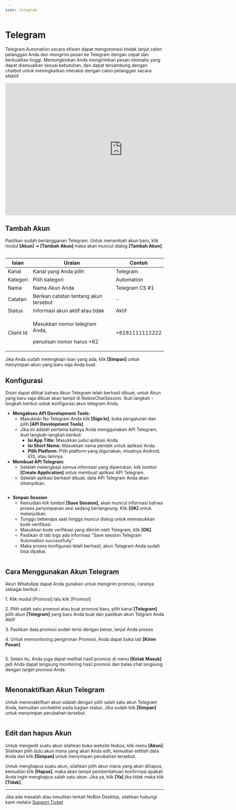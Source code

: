 ```yaml
---
icon: telegram
---
```


# Telegram

Telegram Automation secara efisien dapat mengotomasi tindak lanjut calon pelanggan Anda dan mengirim pesan ke Telegram dengan cepat dan berkualitas tinggi. Memungkinkan Anda mengirimkan pesan otomatis yang dapat disesuaikan sesuai kebutuhan, dan dapat tersambung dengan chatbot untuk meningkatkan interaksi dengan calon pelanggan secara efektif.

<iframe width="742" height="418" src="https://www.youtube.com/embed/KwqRV1o5bGM/" title="01. Instalasi NoBox Desktop" frameborder="0" allow="accelerometer; autoplay; clipboard-write; encrypted-media; gyroscope; picture-in-picture; web-share" referrerpolicy="strict-origin-when-cross-origin" allowfullscreen></iframe>

## **Tambah Akun**

Pastikan sudah berlangganan Telegram. Untuk menambah akun baru, klik modul **\[Akun]** ➔ **\[Tambah Akun]** maka akan muncul dialog **\[Tambah Akun]**.

<figure><img src="../.gitbook/assets/Tambah Akun Telegram.png" alt=""><figcaption></figcaption></figure>

| Isian     | Uraian                                                               | Contoh         |
| --------- | -------------------------------------------------------------------- | -------------- |
| Kanal     | Kanal yang Anda pilih                                                | Telegram       |
| Kategori  | Pilih kategori                                                       | Automation     |
| Nama      | Nama Akun Anda                                                       | Telegram CS #1 |
| Catatan   | Berikan catatan tentang akun tersebut                                | -              |
| Status    | Informasi akun aktif atau tidak                                      | Aktif          |
| Client Id | <p>Masukkan nomor telegram Anda,</p><p>penulisan nomor harus +62</p> | +6281111112222 |

Jika Anda sudah melengkapi isian yang ada, klik **\[Simpan]** untuk menyimpan akun yang baru saja Anda buat.

## **Konfigurasi**

Disini dapat dilihat bahwa Akun Telegram telah berhasil dibuat, untuk Akun yang baru saja dibuat akan tampil di NoboxChatSession. Ikuti langkah - langkah berikut untuk konfigurasi akun telegram Anda.

- **Mengakses API Development Tools:**
  - Masukkan No Telegram Anda klik **\[Sign In]**, buka pengaturan dan pilih **\[API Development Tools]**.
  - Jika ini adalah pertama kalinya Anda menggunakan API Telegram, ikuti langkah-langkah berikut:
    - **Isi App Title:** Masukkan judul aplikasi Anda.
    - **Isi Short Name:** Masukkan nama pendek untuk aplikasi Anda.
    - **Pilih Platform:** Pilih platform yang digunakan, misalnya Android, iOS, atau lainnya.
- **Membuat API Telegram:**
  - Setelah melengkapi semua informasi yang diperlukan, klik tombol **\[Create Application]** untuk membuat aplikasi API Telegram.
  - Setelah aplikasi berhasil dibuat, data API Telegram Anda akan ditampilkan.

<figure><img src="../.gitbook/assets/Membuat API Telegram.png" alt=""><figcaption></figcaption></figure>

- **Simpan Session**
  - Kemudian klik tombol **\[Save Session]**, akan muncul informasi bahwa proses penyimpanan sesi sedang berlangsung. Klik **\[OK]** untuk melanjutkan.&#x20;
  - Tunggu beberapa saat hingga muncul dialog untuk memasukkan kode verifikasi.
  - Masukkan kode verifikasi yang dikirim oleh Telegram, klik **\[OK]**.
  - Pastikan di tab logs ada informasi “Save session Telegram Automation successfully”
  - Maka proses konfigurasi telah berhasil, akun Telagram Anda sudah bisa dipakai.

<figure><img src="../.gitbook/assets/Save Session Telegram.png" alt=""><figcaption></figcaption></figure>

## **Cara Menggunakan Akun Telegram**

Akun WhatsApp dapat Anda gunakan untuk mengirim promosi, caranya sebagai berikut :

1\. Klik modul \[Promosi] lalu klik \[Promosi]

2\. Pilih salah satu promosi atau buat promosi baru, pilih kanal **\[Telegram]** pilih akun **\[Telegram]** yang baru Anda buat dan pastikan akun Telgram Anda Aktif

3\. Pastikan data promosi sudah terisi dengan benar, lanjut Anda proses

4\. Untuk memonitoring pengiriman Promosi, Anda dapat buka tab **\[Kirim Pesan]**

<figure><img src="../.gitbook/assets/Cara Menggunakan Akun Telegram.png" alt=""><figcaption></figcaption></figure>

5\. Selain itu, Anda juga dapat melihat hasil promosi di menu **\[Kotak Masuk]** jadi Anda dapat langsung monitoring hasil promosi dan balas chat langsung dengan target promosi Anda.

<figure><img src="../.gitbook/assets/Penanangan Akun Telegram.png" alt=""><figcaption></figcaption></figure>

## **Menonaktifkan Akun Telegram**

Untuk menonaktifkan akun adalah dengan pilih salah satu akun Telegram Anda, kemudian uncheklist pada bagian status. Jika sudah klik **\[Simpan]** untuk menyimpan perubahan tersebut.

<figure><img src="../.gitbook/assets/Menonaktifkan Akun Telegram.png" alt=""><figcaption></figcaption></figure>

## **Edit dan hapus Akun**

Untuk mengedit suatu akun silahkan buka website Nobox, klik menu **\[Akun]**. Silahkan pilih dulu akun mana yang akan Anda edit, kemudian editlah data Anda dan klik **\[Simpan]** untuk menyimpan perubahan tersebut.

Untuk menghapus suatu akun, silahkan pilih akun mana yang akan dihapus, kemudian klik **\[Hapus]**, maka akan tampil pemberitahuan konfirmasi apakah Anda ingin menghapus salah satu akun. Jika ya, klik **\[Ya]** jika tidak maka klik **\[Tidak]**.

---

Jika ada masalah atau kesulitan terkait NoBox Desktop, silahkan hubungi kami melalui [Support Ticket](https://crm.nobox.ai/clients/tickets)
